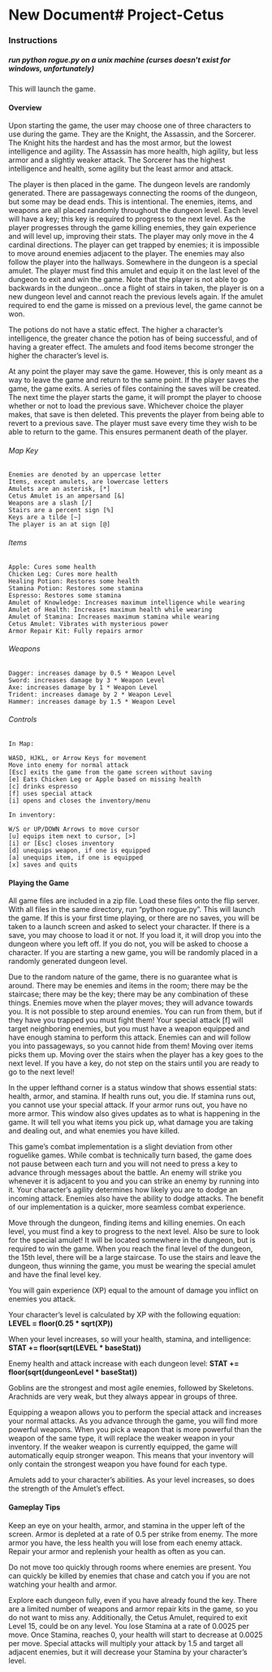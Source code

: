 # New Document# Project-Cetus
### Instructions

##### run python rogue.py on a unix machine (curses doesn't exist for windows, unfortunately) 
This will launch the game.
#### Overview
Upon starting the game, the user may choose one of three characters to use during the game. They are the Knight, the Assassin, and the Sorcerer. The Knight hits the hardest and has the most armor, but the lowest intelligence and agility. The Assassin has more health, high agility, but less armor and a slightly weaker attack. The Sorcerer has the highest intelligence and health, some agility but the least armor and attack. 

The player is then placed in the game. The dungeon levels are randomly generated. There are passageways connecting the rooms of the dungeon, but some may be dead ends. This is intentional. The enemies, items, and weapons are all placed randomly throughout the dungeon level. Each level will have a key; this key is required to progress to the next level. As the player progresses through the game killing enemies, they gain experience and will level up, improving their stats. The player may only move in the 4 cardinal directions. The player can get trapped by enemies; it is impossible to move around enemies adjacent to the player. The enemies may also follow the player into the hallways. Somewhere in the dungeon is a special amulet. The player must find this amulet and equip it on the last level of the dungeon to exit and win the game. Note that the player is not able to go backwards in the dungeon...once a flight of stairs in taken, the player is on a new dungeon level and cannot reach the previous levels again. If the amulet required to end the game is missed on a previous level, the game cannot be won. 

The potions do not have a static effect. The higher a character’s intelligence, the greater chance the potion has of being successful, and of having a greater effect. The amulets and food items become stronger the higher the character’s level is.

At any point the player may save the game. However, this is only meant as a way to leave the game and return to the same point. If the player saves the game, the game exits. A series of files containing the saves will be created. The next time the player starts the game, it will prompt the player to choose whether or not to load the previous save. Whichever choice the player makes, that save is then deleted. This prevents the player from being able to revert to a previous save. The player must save every time they wish to be able to return to the game. This ensures permanent death of the player.


###### Map Key
    Enemies are denoted by an uppercase letter
    Items, except amulets, are lowercase letters  
    Amulets are an asterisk, [*]   
    Cetus Amulet is an ampersand [&]  
    Weapons are a slash [/]  
    Stairs are a percent sign [%]  
    Keys are a tilde [~]  
    The player is an at sign [@]  

###### Items
    Apple: Cures some health  
    Chicken Leg: Cures more health
    Healing Potion: Restores some health  
    Stamina Potion: Restores some stamina  
    Espresso: Restores some stamina  
    Amulet of Knowledge: Increases maximum intelligence while wearing  
    Amulet of Health: Increases maximum health while wearing  
    Amulet of Stamina: Increases maximum stamina while wearing  
    Cetus Amulet: Vibrates with mysterious power  
    Armor Repair Kit: Fully repairs armor  

###### Weapons
    Dagger: increases damage by 0.5 * Weapon Level  
    Sword: increases damage by 3 * Weapon Level  
    Axe: increases damage by 1 * Weapon Level  
    Trident: increases damage by 2 * Weapon Level  
    Hammer: increases damage by 1.5 * Weapon Level  


###### Controls

	In Map:
    
    WASD, HJKL, or Arrow Keys for movement  
    Move into enemy for normal attack  
    [Esc] exits the game from the game screen without saving  
    [e] Eats Chicken Leg or Apple based on missing health  
    [c] drinks espresso  
    [f] uses special attack  
    [i] opens and closes the inventory/menu  

	In inventory:  
    
    W/S or UP/DOWN Arrows to move cursor
    [u] equips item next to cursor, [>]
    [i] or [Esc] closes inventory
    [d] unequips weapon, if one is equipped  
	[a] unequips item, if one is equipped  
	[x] saves and quits
    
    
#### Playing the Game
All game files are included in a zip file. Load these files onto the flip server. With all files in the same directory, run “python rogue.py”. This will launch the game. If this is your first time playing, or there are no saves, you will be taken to a launch screen and asked to select your character. If there is a save, you may choose to load it or not. If you load it, it will drop you into the dungeon where you left off. If you do not, you will be asked to choose a character. If you are starting a new game, you will be randomly placed in a randomly generated dungeon level.

Due to the random nature of the game, there is no guarantee what is around. There may be enemies and items in the room; there may be the staircase; there may be the key; there may be any combination of these things. Enemies move when the player moves; they will advance towards you. It is not possible to step around enemies. You can run from them, but if they have you trapped you must fight them! Your special attack [f] will target neighboring enemies, but you must have a weapon equipped and have enough stamina to perform this attack. Enemies can and will follow you into passageways, so you cannot hide from them! Moving over items picks them up. Moving over the stairs when the player has a key goes to the next level. If you have a key, do not step on the stairs until you are ready to go to the next level! 

In the upper lefthand corner is a status window that shows essential stats: health, armor, and stamina. If health runs out, you die. If stamina runs out, you cannot use your special attack. If your armor runs out, you have no more armor. This window also gives updates as to what is happening in the game. It will tell you what items you pick up, what damage you are taking and dealing out, and what enemies you have killed.

This game’s combat implementation is a slight deviation from other roguelike games. While combat is technically turn based, the game does not pause between each turn and you will not need to press a key to advance through messages about the battle. An enemy will strike you whenever it is adjacent to you and you can strike an enemy by running into it. Your character’s agility determines how likely you are to dodge an incoming attack. Enemies also have the ability to dodge attacks. The benefit of our implementation is a quicker, more seamless combat experience. 

Move through the dungeon, finding items and killing enemies. On each level, you must find a key to progress to the next level. Also be sure to look for the special amulet! It will be located somewhere in the dungeon, but is required to win the game. When you reach the final level of the dungeon, the 15th level, there will be a large staircase. To use the stairs and leave the dungeon, thus winning the game, you must be wearing the special amulet and have the final level key. 

You will gain experience (XP) equal to the amount of damage you inflict on enemies you attack. 

Your character’s level is calculated by XP with the following equation:
	__LEVEL = floor(0.25 * sqrt(XP))__

When your level increases, so will your health, stamina, and intelligence:
	__STAT += floor(sqrt(LEVEL * baseStat))__

Enemy health and attack increase with each dungeon level:
	__STAT += floor(sqrt(dungeonLevel * baseStat))__

Goblins are the strongest and most agile enemies, followed by Skeletons. Arachnids are very weak, but they always appear in groups of three. 

Equipping a weapon allows you to perform the special attack and increases your normal attacks. As you advance through the game, you will find more powerful weapons. When you pick a weapon that is more powerful than the weapon of the same type, it will replace the weaker weapon in your inventory. If the weaker weapon is currently equipped, the game will automatically equip stronger weapon. This means that your inventory will only contain the strongest weapon you have found for each type. 

Amulets add to your character’s abilities. As your level increases, so does the strength of the Amulet’s effect. 

#### Gameplay Tips
Keep an eye on your health, armor, and stamina in the upper left of the screen. Armor is depleted at a rate of 0.5 per strike from enemy. The more armor you have, the less health you will lose from each enemy attack. Repair your armor and replenish your health as often as you can.  

Do not move too quickly through rooms where enemies are present. You can quickly be killed by enemies that chase and catch you if you are not watching your health and armor.  

Explore each dungeon fully, even if you have already found the key. There are a limited number of weapons and armor repair kits in the game, so you do not want to miss any. Additionally, the Cetus Amulet, required to exit Level 15, could be on any level. 
You lose Stamina at a rate of 0.0025 per move. Once Stamina, reaches 0, your health will start to decrease at 0.0025 per move.
Special attacks will multiply your attack by 1.5 and target all adjacent enemies, but it will decrease your Stamina by your character’s level. 


